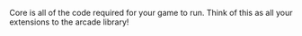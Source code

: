 Core is all of the code required for your game to run. Think of this as
all your extensions to the arcade library!